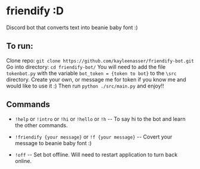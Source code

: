 # friendify :D
Discord bot that converts text into beanie baby font :)

## To run:
Clone repo: 
```git clone https://github.com/kayleenasser/friendify-bot.git```
Go into directory:
```cd friendify-bot/```
You will need to add the file `tokenbot.py` with the variable
```bot_token = {token to bot}```
to the `\src` directory. 
Create your own, or message me for token if you know me and would like to use it :)
Then run 
```python ./src/main.py```
and enjoy!!

## Commands
- `!help` or `!intro` or `!hi` or `!hello` or `!h`
  -- To say hi to the bot and learn the other commands.

- `!friendify {your message}` or `!f {your message}`
  -- Covert your message to beanie baby font :)

- `!off`
  -- Set bot offline. Will need to restart application to turn back online.

